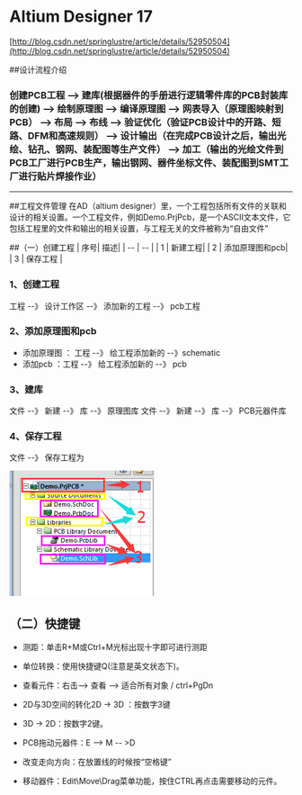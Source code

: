 # Altium Designer 17
[http://blog.csdn.net/springlustre/article/details/52950504](http://blog.csdn.net/springlustre/article/details/52950504)

##设计流程介绍
### 创建PCB工程 --> 建库(根据器件的手册进行逻辑零件库的PCB封装库的创建) --> 绘制原理图 --> 编译原理图 --> 网表导入（原理图映射到PCB） --> 布局 --> 布线 --> 验证优化（验证PCB设计中的开路、短路、DFM和高速规则） --> 设计输出（在完成PCB设计之后，输出光绘、钻孔、钢网、装配图等生产文件） --> 加工（输出的光绘文件到PCB工厂进行PCB生产，输出钢网、器件坐标文件、装配图到SMT工厂进行贴片焊接作业）
--------------


##工程文件管理
在AD（altium designer）里，一个工程包括所有文件的关联和设计的相关设置。一个工程文件，例如Demo.PrjPcb，是一个ASCII文本文件，它包括工程里的文件和输出的相关设置，与工程无关的文件被称为“自由文件”

##（一）创建工程
| 序号| 描述|
| -- | -- |
| 1 | 新建工程|
| 2 | 添加原理图和pcb|
| 3 | 保存工程 |

### 1、创建工程
工程 --》 设计工作区 --》 添加新的工程 --》 pcb工程

### 2、添加原理图和pcb
* 添加原理图 ： 工程 --》 给工程添加新的 --》schematic
* 添加pcb  ：工程 --》 给工程添加新的 --》 pcb

### 3、建库
文件 --》 新建 --》 库 --》 原理图库
文件 --》 新建 --》 库 --》 PCB元器件库



### 4、保存工程
文件 --》 保存工程为

![](/assets/创建工程.png)

## （二）快捷键


* 测距：单击R+M或Ctrl+M光标出现十字即可进行测距
* 单位转换：使用快捷键Q(注意是英文状态下)。
* 查看元件：右击--> 查看 --> 适合所有对象 / ctrl+PgDn
* 2D与3D空间的转化2D -> 3D ：按数字3键
* 3D -> 2D：按数字2键。
* PCB拖动元器件：E --> M -- >D
* 改变走向方向：在放置线的时候按“空格键”

* 移动器件：Edit\Move\Drag菜单功能，按住CTRL再点击需要移动的元件。



